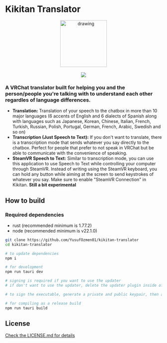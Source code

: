 # Kikitan Translator
<div align="center">
<a href="https://sergiomarquina.booth.pm/items/6073050">
<img src="https://media.buyee.jp/guide/addtobuyee/assets/img/store-logo-booth.png" alt="drawing" width="150" align="center">
</a>
<br><br>
<img src="https://i.imgur.com/RQlgF0N.png" />
</div>

### A VRChat translator built for helping you and the person/people you're talking with to understand each other regardles of language differences.

- **Translation:** Translation of your speech to the chatbox in more than 10 major languages (6 accents of English and 6 dialects of Spanish along with languages such as Japanese, Korean, Chinese, Italian, French, Turkish, Russian, Polish, Portugal, German, French, Arabic, Swedish and so on)
- **Transcription (Just Speech to Text):** If you don't want to translate, there is a transcription mode that sends whatever you say directly to the chatbox. Perfect for people that prefer to not speak in VRChat but be able to communicate with the convenience of speaking.
- **SteamVR Speech to Text:** Similar to transcription mode, you can use this application to use Speech to Text while controlling your computer through SteamVR. Instead of writing using the SteamVR keyboard, you can hold any button while aiming at the screen to send keystrokes of whatever you say. Make sure to enable "SteamVR Connection" in Kikitan. **Still a bit experimental**

## How to build
### Required dependencies
- rust (recommended minimum is 1.77.2)
- node (recommended minimum is v22.1.0)

```sh
git clone https://github.com/YusufOzmen01/kikitan-translator
cd kikitan-translator

# to update dependencies
npm i

# for development
npm run tauri dev

# signing is required if you want to use the updater
# if don't want to use the updater, delete the updater plugin inside of tauri.conf.json

# to sign the executable, generate a private and public keypair, then assign TAURI_SIGNING_PRIVATE_KEY environment variable and update the pubkey field inside of tauri.conf.json with your public key

# for compiling as a release build
npm run tauri build
```

## License

[Check the LICENSE.md for details](https://github.com/YusufOzmen01/kikitan-translator/blob/main/LICENSE.md)
